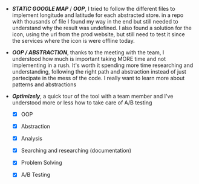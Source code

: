 - ***STATIC GOOGLE MAP*** / ***OOP***, I tried to follow the different files to implement longitude and latitude for each abstracted store. in a repo with thousands of file I found my way in the end but still needed to understand why the result was undefined. I also found a solution for the icon, using the url from the prod website, but still need to test it since the services where the icon is were offline today.

- ***OOP / ABSTRACTION***, thanks to the meeting with the team, I understood how much is important taking MORE time and not implementing in a rush. It's worth it spending more time researching and understanding, following the right path and abstraction instead of just partecipate in the mess of the code. I really want to learn more about patterns and abstractions

- ***Optimizely***, a quick tour of the tool with a team member and I've understood more or less how to take care of A/B testing

  - [x] OOP 
  - [x] Abstraction
  - [x] Analysis
  - [x] Searching and researching (documentation)
  - [x] Problem Solving
  - [x] A/B Testing


